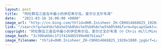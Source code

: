 ```yaml
---
layout: post
title:  "阿伦群岛三座岛中最小的伊尼希尔岛，爱尔兰戈尔韦湾"
date:   "2021-03-16 16:00:00 +0800"
image_url: "http://cn.bing.com/th?id=OHR.Inisheer_ZH-CN9014668825_1920x1080.jpg&rf=LaDigue_1920x1080.jpg&pid=hp"
link: "/search?q=%e4%bc%8a%e5%b0%bc%e5%b8%8c%e5%b0%94&form=hpcapt&mkt=zh-cn"
copyright: "阿伦群岛三座岛中最小的伊尼希尔岛，爱尔兰戈尔韦湾 (© Chris Hill/Minden Pictures)"
image_hash: "3c390a6bbc1f1f424465599e087b1aa2"
image_filename: "th?id=OHR.Inisheer_ZH-CN9014668825_1920x1080.jpg&rf=LaDigue_1920x1080.jpg&pid=hp"
---
```

